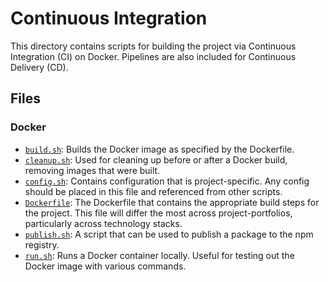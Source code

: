 # Continuous Integration

This directory contains scripts for building the project via Continuous Integration (CI) on Docker. Pipelines are also included for Continuous Delivery (CD).

## Files

### Docker

- [`build.sh`](build.sh): Builds the Docker image as specified by the Dockerfile.
- [`cleanup.sh`](cleanup.sh): Used for cleaning up before or after a Docker build, removing images that were built.
- [`config.sh`](config.sh): Contains configuration that is project-specific. Any config should be placed in this file and referenced from other scripts.
- [`Dockerfile`](Dockerfile): The Dockerfile that contains the appropriate build steps for the project. This file will differ the most across project-portfolios, particularly across technology stacks.
- [`publish.sh`](publish.sh): A script that can be used to publish a package to the npm registry.
- [`run.sh`](run.sh): Runs a Docker container locally. Useful for testing out the Docker image with various commands.
